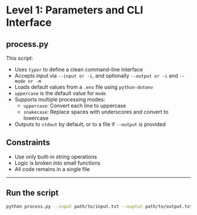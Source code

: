 # Level 1: Parameters and CLI Interface

## process.py

This script:

- Uses `typer` to define a clean command-line interface
- Accepts input via `--input or -i`, and optionally `--output or -i` and `--mode or -m`
- Loads default values from a `.env` file using `python-dotenv`
- `uppercase` is the default value for `mode`
- Supports multiple processing modes:
  - `uppercase`: Convert each line to uppercase
  - `snakecase`: Replace spaces with underscores and convert to lowercase
- Outputs to `stdout` by default, or to a file if `--output` is provided

## Constraints
- Use only built-in string operations
- Logic is broken into small functions
- All code remains in a single file

---


## Run the script
```bash
python process.py --input path/to/input.txt --ouptut path/to/output.txt --mode snakecase
```